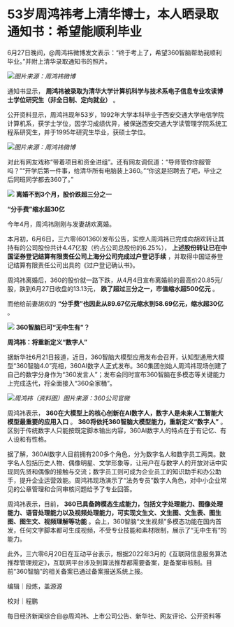 

# 53岁周鸿祎考上清华博士，本人晒录取通知书：希望能顺利毕业

6月27日晚间，@周鸿祎微博发文表示：“终于考上了，希望360智脑帮助我顺利毕业。”并附上清华录取通知书的照片。

![](https://inews.gtimg.com/om_bt/OItV7coiURQkzvRdPoZeT_4aUcNqSKsri5jjlGlDbv42MAA/1000)_图片来源：周鸿祎微博_

通知书显示， **周鸿祎被录取为清华大学计算机科学与技术系电子信息专业攻读博士学位研究生（非全日制、定向就业）** 。

公开资料显示，周鸿祎现年53岁，1992年大学本科毕业于西安交通大学电信学院计算机系，获学士学位，因学习成绩优异，被保送西安交通大学读管理学院系统工程系研究生，并于1995年研究生毕业，获硕士学位。

![](https://inews.gtimg.com/om_bt/OnVnyjStwysLjbFn4PSOI7oCTXkz78WkR0rAyLlFOCgBYAA/1000)_图片来源：周鸿祎微博_

对此有网友戏称“带着项目和资金进组”。还有网友调侃道：“导师管你你服管吗？”“开学后第一件事，给清华所有电脑装上360。”“你这是招聘去了吧，毕业之后同班同学都去360了。”

![](https://inews.gtimg.com/om_bt/O9-VhXDUBisdteEH4djwh7_Z61GrkghR9jPc9anW-s5mkAA/1000)
**离婚不到3个月，股价跌超三分之一**

**“分手费”缩水超30亿**

今年4月，周鸿祎刚刚与发妻胡欢离婚。

本月初，6月6日，三六零(601360)发布公告，实控人周鸿祎已完成向胡欢转让其持有的公司股份共计4.47亿股（约占公司总股份的6.25%），
**上述股份转让已在中国证券登记结算有限责任公司上海分公司完成过户登记手续** ，并取得中国证券登记结算有限责任公司出具的《过户登记确认书》。

周鸿祎离婚后，360的股价就一路下跌，从4月4日宣布离婚前的最高价20.85元/股，跌到6月27日收盘的13.13元，
**跌了超过三分之一，市值缩水超500亿元** 。

而他给前妻胡欢的 **“分手费”也因此从89.67亿元缩水到58.69亿元，缩水超30亿** 。

![](https://inews.gtimg.com/om_bt/O0r8G-ePJZBS0qyi_h8jiFyjY5u8slc3vocLaGHByQSV0AA/1000)
**360智脑已可“无中生有”？**

**周鸿祎：将重新定义“数字人”**

据新华社6月21日报道，近日，360智脑大模型应用发布会召开，认知型通用大模型“360智脑4.0”亮相，360AI数字人正式发布。360集团创始人周鸿祎现场创建了自己的数字分身作为“360发言人”；发布会同时宣布360智脑在多模态等关键能力上完成迭代，将全面接入“360全家桶”。

![](https://inews.gtimg.com/om_bt/O3q4etYnAqKSplPR3qJRHimob7HRpzlLq30innPFsmHkkAA/1000)_周鸿祎（资料图）图片来源：360公司官微_

周鸿祎表示， **360在大模型上的核心创新在AI数字人，数字人是未来人工智能大模型最重要的应用入口** 。
**360将依托360智脑大模型能力，重新定义“数字人”** 。区别于传统数字人只能按既定脚本输出内容，360AI数字人的特点在于有记忆、有人设和有性格。

据了解，360AI数字人目前拥有200多个角色，分为数字名人和数字员工两类。数字名人包括历史人物、偶像明星、文学形象等，让用户在与数字人的开放对话中实现同先贤和偶像的接触与交流；数字员工则可成为企业员工的知识助手和办公助手，提升企业运营效能。周鸿祎现场演示了“法务专员”数字人角色，对中小企业常见的公章管理和合同审核问题给予了专业回答。

周鸿祎表示，目前，
**360已具备跨模态生成能力，包括文字处理能力、图像处理能力、语音处理能力以及视频处理能力，可实现文生文、文生图、文生表、图生图、图生文、视频理解等功能**
。会上，360智脑“文生视频”多模态功能在国内首发，任何文字脚本都可生成视频，不受专业技能和素材限制，展示了“无中生有”的能力。

此外，三六零6月20日在互动平台表示，根据2022年3月的《互联网信息服务算法推荐管理规定》，互联网平台涉及到算法推荐都需要备案，是备案审核制。目前“360智脑”的相关备案已通过备案报送系统上报。

编辑｜段炼，盖源源

校对｜程鹏

每日经济新闻综合自@周鸿祎、上市公司公告、新华社、网友评论、公开资料等

